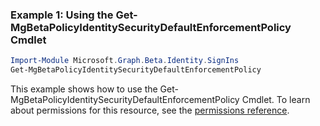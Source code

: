 ### Example 1: Using the Get-MgBetaPolicyIdentitySecurityDefaultEnforcementPolicy Cmdlet
```powershell
Import-Module Microsoft.Graph.Beta.Identity.SignIns
Get-MgBetaPolicyIdentitySecurityDefaultEnforcementPolicy
```
This example shows how to use the Get-MgBetaPolicyIdentitySecurityDefaultEnforcementPolicy Cmdlet.
To learn about permissions for this resource, see the [permissions reference](/graph/permissions-reference).
